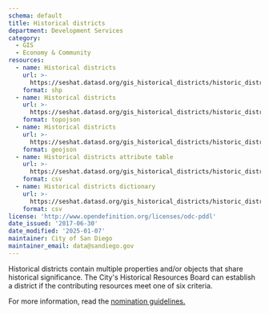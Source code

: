 ```yaml
---
schema: default
title: Historical districts
department: Development Services
category:
  - GIS
  - Economy & Community
resources:
  - name: Historical districts
    url: >-
      https://seshat.datasd.org/gis_historical_districts/historic_districts_datasd.zip
    format: shp
  - name: Historical districts
    url: >-
      https://seshat.datasd.org/gis_historical_districts/historic_districts_datasd.topo.json
    format: topojson
  - name: Historical districts
    url: >-
      https://seshat.datasd.org/gis_historical_districts/historic_districts_datasd.geojson
    format: geojson
  - name: Historical districts attribute table
    url: >-
      https://seshat.datasd.org/gis_historical_districts/historic_districts_datasd.csv
    format: csv
  - name: Historical districts dictionary
    url: >-
      https://seshat.datasd.org/gis_historical_districts/historic_districts_dictionary_datasd.csv
    format: csv
license: 'http://www.opendefinition.org/licenses/odc-pddl'
date_issued: '2017-06-30'
date_modified: '2025-01-07'
maintainer: City of San Diego
maintainer_email: data@sandiego.gov
---
```

Historical districts contain multiple properties and/or objects that share historical significance. The City's Historical Resources Board can establish a district if the contributing resources meet one of six criteria.
<!--more-->
For more information, read the <a href="https://www.sandiego.gov/sites/default/files/legacy//planning/programs/historical/pdf/111027districtpolicy41.pdf" target="_blank" rel="noopener">nomination guidelines.</a>